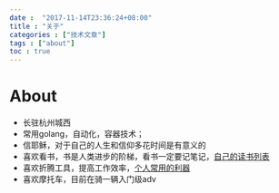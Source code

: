 ```yaml
---
date :  "2017-11-14T23:36:24+08:00" 
title : "关于" 
categories : ["技术文章"] 
tags : ["about"] 
toc : true
---
```



# About

- 长驻杭州城西
- 常用golang，自动化，容器技术；
- 信耶稣，对于自己的人生和信仰多花时间是有意义的
- 喜欢看书，书是人类进步的阶梯，看书一定要记笔记，[自己的读书列表](https://xibolun.github.io/books/readbooklist/)
- 喜欢折腾工具，提高工作效率，[个人常用的利器](https://xibolun.github.io/post/tools/%E5%88%A9%E5%99%A8/)
- 喜欢摩托车，目前在骑一辆入门级adv

